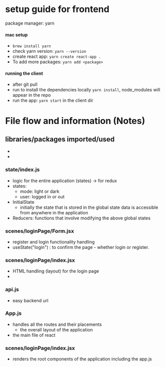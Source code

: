 # setup guide for frontend
package manager: yarn

#### mac setup
- `brew install yarn`
- check yarn version: `yarn --version`
- create react app: `yarn create react-app .`
- To add more packages: `yarn add <package>`

#### running the client
- after git pull
- run to install the dependencies locally `yarn install`, node_modules will appear in the repo
- run the app: `yarn start` in the client dir

# File flow and information (Notes)

## libraries/packages imported/used

-
-

### state/index.js
- logic for the entire application (states) -> for redux
- states:
    - mode: light or dark
    - user: logged in or out
- InitialState
    - initially the state that is stored in the global state data is accessible from anywhere in the application
- Reducers: functions that involve modifying the above global states

### scenes/loginPage/Form.jsx
- register and login functionality handling
- useState("login") : to confirm the page - whether login or register.

### scenes/loginPage/index.jsx
- HTML handling (layout) for the login page
- 

### api.js
- easy backend url

### App.js
- handles all the routes and their placements
    - the overall layout of the application
- the main file of react

### scenes/loginPage/index.jsx
- renders the root components of the application including the app.js 
